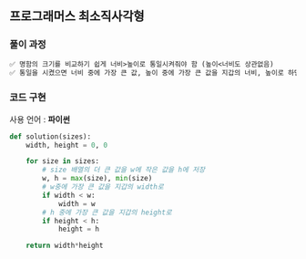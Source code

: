## 프로그래머스 최소직사각형

### 풀이 과정

```txt
✅ 명함의 크기를 비교하기 쉽게 너비>높이로 통일시켜줘야 함 (높이<너비도 상관없음)
✅ 통일을 시켰으면 너비 중에 가장 큰 값, 높이 중에 가장 큰 값을 지갑의 너비, 높이로 하면 됨
```

### 코드 구현

사용 언어 : **파이썬**

```python
def solution(sizes):
    width, height = 0, 0

    for size in sizes:
        # size 배열의 더 큰 값을 w에 작은 값을 h에 저장
        w, h = max(size), min(size)
        # w중에 가장 큰 값을 지갑의 width로
        if width < w:
            width = w
        # h 중에 가장 큰 값을 지갑의 height로
        if height < h:
            height = h

    return width*height
```
